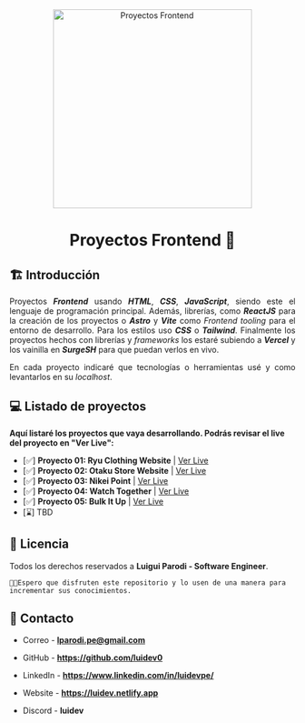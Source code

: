 <div align="center">

<img alt="Proyectos Frontend" src="https://i0.wp.com/plopdo.com/wp-content/uploads/2021/07/Screenshot-1.png?resize=1210%2C642&ssl=1" width="350px" height="auto" />

# Proyectos Frontend 🎨

</div>

<div align="justify">

## 🏗️ Introducción

Proyectos **_Frontend_** usando **_HTML_**, **_CSS_**, **_JavaScript_**, siendo este el lenguaje de programación principal. Además, librerías, como **_ReactJS_** para la creación de los proyectos o **_Astro_** y **_Vite_** como _Frontend tooling_ para el entorno de desarrollo. Para los estilos uso **_CSS_** o **_Tailwind_**. Finalmente los proyectos hechos con librerías y _frameworks_ los estaré subiendo a **_Vercel_** y los vainilla en **_SurgeSH_** para que puedan verlos en vivo.

En cada proyecto indicaré que tecnologías o herramientas usé y como levantarlos en su _localhost_.

</div>

<div align="left">

## 💻 Listado de proyectos

**Aquí listaré los proyectos que vaya desarrollando. Podrás revisar el live del proyecto en "Ver Live":**

- [✅] **Proyecto 01: Ryu Clothing Website** | [Ver Live](https://ryuclothing.surge.sh)
- [✅] **Proyecto 02: Otaku Store Website** | [Ver Live](https://otakustore.surge.sh)
- [✅] **Proyecto 03: Nikei Point** | [Ver Live](https://nikeipoint.surge.sh/)
- [✅] **Proyecto 04: Watch Together** | [Ver Live](https://watchtogether-app.netlify.app/)
- [✅] **Proyecto 05: Bulk It Up** | [Ver Live](https://bulkitup.netlify.app/)
- [⌛] TBD

## 🪪 Licencia

Todos los derechos reservados a **Luigui Parodi - Software Engineer**.
</br>

    👨‍💻Espero que disfruten este repositorio y lo usen de una manera para incrementar sus conocimientos.

## 📩 Contacto

- Correo - **lparodi.pe@gmail.com**

- GitHub - **https://github.com/luidev0**

- LinkedIn - **https://www.linkedin.com/in/luidevpe/**

- Website - **https://luidev.netlify.app**

- Discord - **luidev**

</div>
